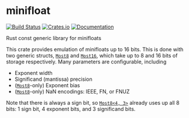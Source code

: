 minifloat
=========
[![Build Status](https://github.com/jdh8/minifloat-rs/actions/workflows/rust.yml/badge.svg)](https://github.com/jdh8/minifloat-rs)
[![Crates.io](https://img.shields.io/crates/v/minifloat.svg)](https://crates.io/crates/minifloat)
[![Documentation](https://docs.rs/minifloat/badge.svg)](https://docs.rs/minifloat)

Rust const generic library for minifloats

This crate provides emulation of minifloats up to 16 bits.  This is done with
two generic structs, [`Most8`][Most8] and [`Most16`][Most16], which take up to 8 and 16 bits
of storage respectively.  Many parameters are configurable, including

- Exponent width
- Significand (mantissa) precision
- ([`Most8`][Most8]-only) Exponent bias
- ([`Most8`][Most8]-only) NaN encodings: IEEE, FN, or FNUZ

Note that there is always a sign bit, so [`Most8<4, 3>`][Most8] already uses up all 8
bits: 1 sign bit, 4 exponent bits, and 3 significand bits.

[Most8]: https://docs.rs/minifloat/latest/minifloat/struct.Most8.html
[Most16]: https://docs.rs/minifloat/latest/minifloat/struct.Most16.html